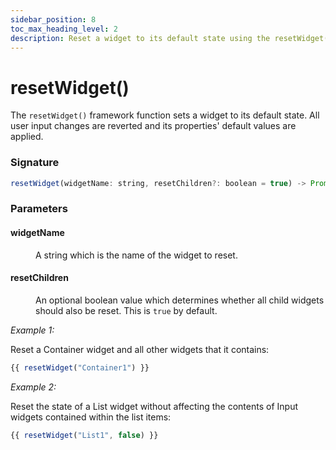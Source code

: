 ```yaml
---
sidebar_position: 8
toc_max_heading_level: 2
description: Reset a widget to its default state using the resetWidget() Appsmith framework function.
---
```

# resetWidget()

The `resetWidget()` framework function sets a widget to its default state. All user input changes are reverted and its properties' default values are applied.

### Signature

```javascript
resetWidget(widgetName: string, resetChildren?: boolean = true) -> Promise
```

### Parameters

#### widgetName

<dd>

A string which is the name of the widget to reset.

</dd>

#### resetChildren

<dd>

An optional boolean value which determines whether all child widgets should also be reset. This is `true` by default.

</dd>

_Example 1:_

Reset a Container widget and all other widgets that it contains:

```javascript
{{ resetWidget("Container1") }}
```

_Example 2:_

Reset the state of a List widget without affecting the contents of Input widgets contained within the list items:

```javascript
{{ resetWidget("List1", false) }}
```
